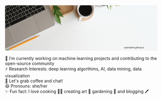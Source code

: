 ![Alt Text](Banner.gif)

<p>🔭 I’m currently working on machine learning projects and contributing to the open-source community <br> 
⚡ Research Interests: deep learning algorthims, AI, data mining, data visualization <br> 
💬 Let's grab coffee and chat! <br> 
😄 Pronouns: she/her <br> 
✨ Fun fact: I love cooking 👩‍🍳 creating art 🎨 gardening 🌱 and blogging 🖊️ <br> <p>

<!--
**sophiaahh/sophiaahh** is a ✨ _special_ ✨ repository because its `README.md` (this file) appears on your GitHub profile.

Here are some ideas to get you started:

- 🔭 I’m currently working on ...
- 🌱 I’m currently learning ...
- 👯 I’m looking to collaborate on ...
- 🤔 I’m looking for help with ...
- 💬 Ask me about ...
- 📫 How to reach me: ...
- 😄 Pronouns: ...
- ⚡ Fun fact: ...
-->
